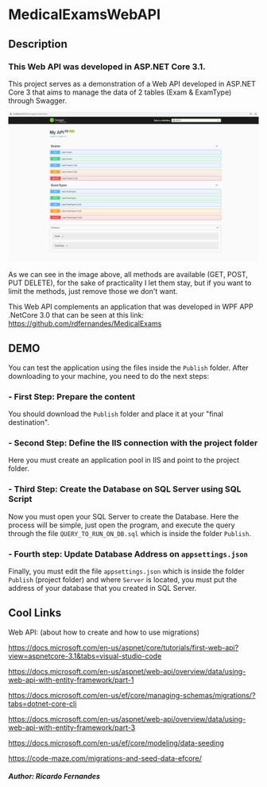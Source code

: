 # MedicalExamsWebAPI


## Description

### This Web API was developed in ASP.NET Core 3.1.

This project serves as a demonstration of a Web API developed in ASP.NET Core 3 that aims to manage the data of 2 tables (Exam & ExamType) through Swagger.

![First Screen](https://raw.githubusercontent.com/rdfernandes/MedicalExamsWebAPI/master/screen1.png)

As we can see in the image above, all methods are available (GET, POST, PUT DELETE), for the sake of practicality I let them stay, but if you want to limit the methods, just remove those we don't want.

This Web API complements an application that was developed in WPF APP .NetCore 3.0 that can be seen at this link: https://github.com/rdfernandes/MedicalExams



## DEMO

You can test the application using the files inside the `Publish` folder.
After downloading to your machine, you need to do the next steps:

### - First Step: Prepare the content
You should download the `Publish` folder and place it at your "final destination".

### - Second Step: Define the IIS connection with the project folder
Here you must create an application pool in IIS and point to the project folder.

### - Third Step: Create the Database on SQL Server using SQL Script
Now you must open your SQL Server to create the Database. Here the process will be simple, just open the program, and execute the query through the file `QUERY_TO_RUN_ON_DB.sql` which is inside the folder `Publish`. 

### - Fourth step: Update Database Address on `appsettings.json`
Finally, you must edit the file `appsettings.json` which is inside the folder` Publish` (project folder) and where `Server` is located, you must put the address of your database that you created in SQL Server.



## Cool Links

Web API: (about how to create and how to use migrations)

https://docs.microsoft.com/en-us/aspnet/core/tutorials/first-web-api?view=aspnetcore-3.1&tabs=visual-studio-code

https://docs.microsoft.com/en-us/aspnet/web-api/overview/data/using-web-api-with-entity-framework/part-1

https://docs.microsoft.com/en-us/ef/core/managing-schemas/migrations/?tabs=dotnet-core-cli

https://docs.microsoft.com/en-us/aspnet/web-api/overview/data/using-web-api-with-entity-framework/part-3

https://docs.microsoft.com/en-us/ef/core/modeling/data-seeding

https://code-maze.com/migrations-and-seed-data-efcore/



##### Author: Ricardo Fernandes
